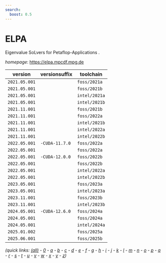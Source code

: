 ```yaml
---
search:
  boost: 0.5
---
```

# ELPA

Eigenvalue SoLvers for Petaflop-Applications .

*homepage*: <https://elpa.mpcdf.mpg.de>

version | versionsuffix | toolchain
--------|---------------|----------
``2021.05.001`` |  | ``foss/2021a``
``2021.05.001`` |  | ``foss/2021b``
``2021.05.001`` |  | ``intel/2021a``
``2021.05.001`` |  | ``intel/2021b``
``2021.11.001`` |  | ``foss/2021b``
``2021.11.001`` |  | ``foss/2022a``
``2021.11.001`` |  | ``intel/2021b``
``2021.11.001`` |  | ``intel/2022a``
``2021.11.001`` |  | ``intel/2022b``
``2022.05.001`` | ``-CUDA-11.7.0`` | ``foss/2022a``
``2022.05.001`` |  | ``foss/2022a``
``2022.05.001`` | ``-CUDA-12.0.0`` | ``foss/2022b``
``2022.05.001`` |  | ``foss/2022b``
``2022.05.001`` |  | ``intel/2022a``
``2022.05.001`` |  | ``intel/2022b``
``2023.05.001`` |  | ``foss/2023a``
``2023.05.001`` |  | ``intel/2023a``
``2023.11.001`` |  | ``foss/2023b``
``2023.11.001`` |  | ``intel/2023b``
``2024.05.001`` | ``-CUDA-12.6.0`` | ``foss/2024a``
``2024.05.001`` |  | ``foss/2024a``
``2024.05.001`` |  | ``intel/2024a``
``2025.01.002`` |  | ``foss/2025a``
``2025.06.001`` |  | ``foss/2025b``


*(quick links: [(all)](../index.md) - [0](../0/index.md) - [a](../a/index.md) - [b](../b/index.md) - [c](../c/index.md) - [d](../d/index.md) - [e](../e/index.md) - [f](../f/index.md) - [g](../g/index.md) - [h](../h/index.md) - [i](../i/index.md) - [j](../j/index.md) - [k](../k/index.md) - [l](../l/index.md) - [m](../m/index.md) - [n](../n/index.md) - [o](../o/index.md) - [p](../p/index.md) - [q](../q/index.md) - [r](../r/index.md) - [s](../s/index.md) - [t](../t/index.md) - [u](../u/index.md) - [v](../v/index.md) - [w](../w/index.md) - [x](../x/index.md) - [y](../y/index.md) - [z](../z/index.md))*

